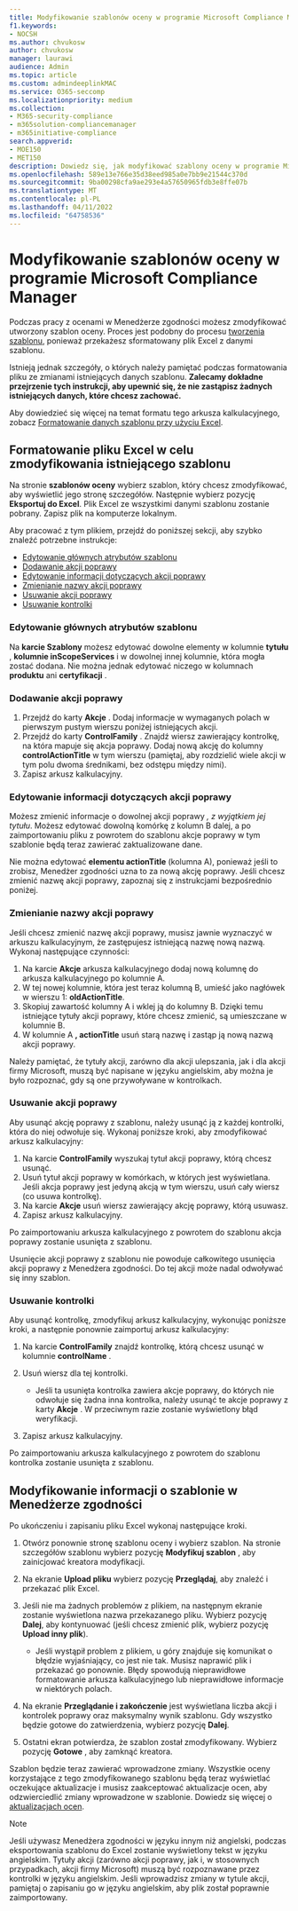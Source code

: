 ```yaml
---
title: Modyfikowanie szablonów oceny w programie Microsoft Compliance Manager
f1.keywords:
- NOCSH
ms.author: chvukosw
author: chvukosw
manager: laurawi
audience: Admin
ms.topic: article
ms.custom: admindeeplinkMAC
ms.service: O365-seccomp
ms.localizationpriority: medium
ms.collection:
- M365-security-compliance
- m365solution-compliancemanager
- m365initiative-compliance
search.appverid:
- MOE150
- MET150
description: Dowiedz się, jak modyfikować szablony oceny w programie Microsoft Compliance Manager.
ms.openlocfilehash: 589e13e766e35d38eed985a0e7bb9e21544c370d
ms.sourcegitcommit: 9ba00298cfa9ae293e4a57650965fdb3e8ffe07b
ms.translationtype: MT
ms.contentlocale: pl-PL
ms.lasthandoff: 04/11/2022
ms.locfileid: "64758536"
---
```

# <a name="modify-assessment-templates-in-microsoft-compliance-manager"></a>Modyfikowanie szablonów oceny w programie Microsoft Compliance Manager

Podczas pracy z ocenami w Menedżerze zgodności możesz zmodyfikować utworzony szablon oceny. Proces jest podobny do procesu [tworzenia szablonu](compliance-manager-templates-create.md), ponieważ przekażesz sformatowany plik Excel z danymi szablonu.

Istnieją jednak szczegóły, o których należy pamiętać podczas formatowania pliku ze zmianami istniejących danych szablonu. **Zalecamy dokładne przejrzenie tych instrukcji, aby upewnić się, że nie zastąpisz żadnych istniejących danych, które chcesz zachować.**

Aby dowiedzieć się więcej na temat formatu tego arkusza kalkulacyjnego, zobacz [Formatowanie danych szablonu przy użyciu Excel](compliance-manager-templates-format-excel.md).

## <a name="format-your-excel-file-to-modify-an-existing-template"></a>Formatowanie pliku Excel w celu zmodyfikowania istniejącego szablonu

Na stronie **szablonów oceny** wybierz szablon, który chcesz zmodyfikować, aby wyświetlić jego stronę szczegółów. Następnie wybierz pozycję **Eksportuj do Excel**. Plik Excel ze wszystkimi danymi szablonu zostanie pobrany. Zapisz plik na komputerze lokalnym.

Aby pracować z tym plikiem, przejdź do poniższej sekcji, aby szybko znaleźć potrzebne instrukcje:

- [Edytowanie głównych atrybutów szablonu](#edit-the-main-template-attributes)
- [Dodawanie akcji poprawy](#add-an-improvement-action)
- [Edytowanie informacji dotyczących akcji poprawy](#edit-an-improvement-actions-information)
- [Zmienianie nazwy akcji poprawy](#change-an-improvement-actions-name)
- [Usuwanie akcji poprawy](#remove-an-improvement-action)
- [Usuwanie kontrolki](#remove-a-control)

### <a name="edit-the-main-template-attributes"></a>Edytowanie głównych atrybutów szablonu

Na **karcie Szablony** możesz edytować dowolne elementy w kolumnie **tytułu** , **kolumnie inScopeServices** i w dowolnej innej kolumnie, która mogła zostać dodana. Nie można jednak edytować niczego w kolumnach **produktu** ani **certyfikacji** .

### <a name="add-an-improvement-action"></a>Dodawanie akcji poprawy

1. Przejdź do karty **Akcje** . Dodaj informacje w wymaganych polach w pierwszym pustym wierszu poniżej istniejących akcji.
2. Przejdź do karty **ControlFamily** . Znajdź wiersz zawierający kontrolkę, na która mapuje się akcja poprawy. Dodaj nową akcję do kolumny **controlActionTitle** w tym wierszu (pamiętaj, aby rozdzielić wiele akcji w tym polu dwoma średnikami, bez odstępu między nimi).
3. Zapisz arkusz kalkulacyjny.

### <a name="edit-an-improvement-actions-information"></a>Edytowanie informacji dotyczących akcji poprawy

Możesz zmienić informacje o dowolnej akcji poprawy *, z wyjątkiem jej tytułu*. Możesz edytować dowolną komórkę z kolumn B dalej, a po zaimportowaniu pliku z powrotem do szablonu akcje poprawy w tym szablonie będą teraz zawierać zaktualizowane dane.

Nie można edytować **elementu actionTitle** (kolumna A), ponieważ jeśli to zrobisz, Menedżer zgodności uzna to za nową akcję poprawy. Jeśli chcesz zmienić nazwę akcji poprawy, zapoznaj się z instrukcjami bezpośrednio poniżej.

### <a name="change-an-improvement-actions-name"></a>Zmienianie nazwy akcji poprawy

Jeśli chcesz zmienić nazwę akcji poprawy, musisz jawnie wyznaczyć w arkuszu kalkulacyjnym, że zastępujesz istniejącą nazwę nową nazwą. Wykonaj następujące czynności:

1. Na karcie **Akcje** arkusza kalkulacyjnego dodaj nową kolumnę do arkusza kalkulacyjnego po kolumnie A.
2. W tej nowej kolumnie, która jest teraz kolumną B, umieść jako nagłówek w wierszu 1: **oldActionTitle**.
3. Skopiuj zawartość kolumny A i wklej ją do kolumny B. Dzięki temu istniejące tytuły akcji poprawy, które chcesz zmienić, są umieszczane w kolumnie B.
4. W kolumnie A **, actionTitle** usuń starą nazwę i zastąp ją nową nazwą akcji poprawy.

Należy pamiętać, że tytuły akcji, zarówno dla akcji ulepszania, jak i dla akcji firmy Microsoft, muszą być napisane w języku angielskim, aby można je było rozpoznać, gdy są one przywoływane w kontrolkach.

### <a name="remove-an-improvement-action"></a>Usuwanie akcji poprawy

Aby usunąć akcję poprawy z szablonu, należy usunąć ją z każdej kontrolki, która do niej odwołuje się. Wykonaj poniższe kroki, aby zmodyfikować arkusz kalkulacyjny:

1. Na karcie **ControlFamily** wyszukaj tytuł akcji poprawy, którą chcesz usunąć.
2. Usuń tytuł akcji poprawy w komórkach, w których jest wyświetlana. Jeśli akcja poprawy jest jedyną akcją w tym wierszu, usuń cały wiersz (co usuwa kontrolkę).
3. Na karcie **Akcje** usuń wiersz zawierający akcję poprawy, którą usuwasz.
4. Zapisz arkusz kalkulacyjny.

Po zaimportowaniu arkusza kalkulacyjnego z powrotem do szablonu akcja poprawy zostanie usunięta z szablonu.

Usunięcie akcji poprawy z szablonu nie powoduje całkowitego usunięcia akcji poprawy z Menedżera zgodności. Do tej akcji może nadal odwoływać się inny szablon.

### <a name="remove-a-control"></a>Usuwanie kontrolki

Aby usunąć kontrolkę, zmodyfikuj arkusz kalkulacyjny, wykonując poniższe kroki, a następnie ponownie zaimportuj arkusz kalkulacyjny:

1. Na karcie **ControlFamily** znajdź kontrolkę, którą chcesz usunąć w kolumnie **controlName** .
2. Usuń wiersz dla tej kontrolki.
    - Jeśli ta usunięta kontrolka zawiera akcje poprawy, do których nie odwołuje się żadna inna kontrolka, należy usunąć te akcje poprawy z karty **Akcje** . W przeciwnym razie zostanie wyświetlony błąd weryfikacji.

3. Zapisz arkusz kalkulacyjny.

Po zaimportowaniu arkusza kalkulacyjnego z powrotem do szablonu kontrolka zostanie usunięta z szablonu.

## <a name="modify-template-info-in-compliance-manager"></a>Modyfikowanie informacji o szablonie w Menedżerze zgodności

Po ukończeniu i zapisaniu pliku Excel wykonaj następujące kroki.

1. Otwórz ponownie stronę szablonu oceny i wybierz szablon. Na stronie szczegółów szablonu wybierz pozycję **Modyfikuj szablon** , aby zainicjować kreatora modyfikacji.
2. Na ekranie **Upload pliku** wybierz pozycję **Przeglądaj**, aby znaleźć i przekazać plik Excel.
3. Jeśli nie ma żadnych problemów z plikiem, na następnym ekranie zostanie wyświetlona nazwa przekazanego pliku. Wybierz pozycję **Dalej**, aby kontynuować (jeśli chcesz zmienić plik, wybierz pozycję **Upload inny plik**).
    - Jeśli wystąpił problem z plikiem, u góry znajduje się komunikat o błędzie wyjaśniający, co jest nie tak. Musisz naprawić plik i przekazać go ponownie. Błędy spowodują nieprawidłowe formatowanie arkusza kalkulacyjnego lub nieprawidłowe informacje w niektórych polach.

4. Na ekranie **Przeglądanie i zakończenie** jest wyświetlana liczba akcji i kontrolek poprawy oraz maksymalny wynik szablonu. Gdy wszystko będzie gotowe do zatwierdzenia, wybierz pozycję **Dalej**.
5. Ostatni ekran potwierdza, że szablon został zmodyfikowany. Wybierz pozycję **Gotowe** , aby zamknąć kreatora.

Szablon będzie teraz zawierać wprowadzone zmiany. Wszystkie oceny korzystające z tego zmodyfikowanego szablonu będą teraz wyświetlać oczekujące aktualizacje i musisz zaakceptować aktualizacje ocen, aby odzwierciedlić zmiany wprowadzone w szablonie. Dowiedz się więcej o [aktualizacjach ocen](compliance-manager-assessments.md#accept-updates-to-assessments).

> [!NOTE]
> Jeśli używasz Menedżera zgodności w języku innym niż angielski, podczas eksportowania szablonu do Excel zostanie wyświetlony tekst w języku angielskim. Tytuły akcji (zarówno akcji poprawy, jak i, w stosownych przypadkach, akcji firmy Microsoft) muszą być rozpoznawane przez kontrolki w języku angielskim. Jeśli wprowadzisz zmiany w tytule akcji, pamiętaj o zapisaniu go w języku angielskim, aby plik został poprawnie zaimportowany.
